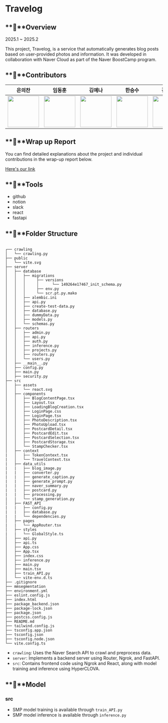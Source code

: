 # Travelog

## **📘**Overview

2025.1 ~ 2025.2

This project, Travelog, is a service that automatically generates blog posts based on user-provided photos and information. It was developed in collaboration with Naver Cloud as part of the Naver BoostCamp program.


## **📘**Contributors

|은의찬|임동훈|김예나|한승수|김동영
|:----:|:----:|:----:|:----:|:----:|
| [<img src="https://github.com/user-attachments/assets/de2fa83d-3076-4f18-bc65-45e34a456b72" alt="" style="width:100px;100px;">](https://github.com/0522chan) <br/> | [<img src="https://github.com/user-attachments/assets/6ba55701-35e6-421f-8ed7-03b054f55a76" alt="" style="width:100px;100px;">](https://github.com/naringles) <br/> | [<img src="https://github.com/user-attachments/assets/109315cf-03ea-46c9-af2d-4145cef1f50f" alt="" style="width:100px;100px;">](https://github.com/yehna2907) <br/> | [<img src="https://github.com/user-attachments/assets/b2e040a7-dca3-4a23-b44f-5de84b76c950" alt="" style="width:100px;100px;">](https://github.com/hanseungsoo13) <br/> | [<img src="https://github.com/user-attachments/assets/d973c9de-7e57-4796-8c48-924269f4d2c9" alt="" style="width:100px;100px;">](https://github.com/kimdyoc13) <br/> | 


## **📘**Wrap up Report
You can find detailed explanations about the project and individual contributions in the wrap-up report below.

[Here's our link]()


## **📰**Tools

- github
- notion
- slack
- react
- fastapi

## **📰**Folder Structure

```

┌── crawling
│   └── crawling.py
├── public
│   └── vite.svg
├── server
│   ├── database
│   │   ├── migrations
│   │   │     ├── versions
│   │   │     │      └── 149264e17467_init_schema.py
│   │   │     ├── env.py
│   │   │     └── scr.pt.py.mako
│   │   ├── alembic.ini
│   │   ├── api.py
│   │   ├── create-test-data.py
│   │   ├── database.py
│   │   ├── dummyData.py
│   │   ├── models.py
│   │   └── schemas.py
│   ├── routers
│   │   ├── admin.py
│   │   ├── api.py
│   │   ├── auth.py
│   │   ├── inference.py
│   │   ├── projects.py
│   │   ├── routers.py
│   │   └── users.py
│   ├── __main__.py
│   ├── config.py
│   ├── main.py
│   ├── security.py
├── src
│   ├── assets  
│   │   └── react.svg
│   ├── components
│   │   ├── BlogContentPage.tsx
│   │   ├── Layout.tsx
│   │   ├── LoadingBlogCreation.tsx
│   │   ├── LoginPage.css
│   │   ├── LoginPage.tsx
│   │   ├── PhotoDescription.tsx
│   │   ├── PhotoUpload.tsx
│   │   ├── PostcardDetail.tsx
│   │   ├── PostcardEdit.tsx
│   │   ├── PostcardSelection.tsx
│   │   ├── PostcardStorage.tsx
│   │   └── StampChecker.tsx
│   ├── context
|   │   ├── TokenContext.tsx
|   │   └── TravelContext.tsx
|   ├── data_utils
|   |   ├── blog_image.py
|   |   ├── converter.py
|   |   ├── generate_caption.py
|   |   ├── generate_prompt.py
|   |   ├── naver_summary.py
|   |   ├── postcard.py
|   |   ├── processing.py
|   |   └── stamp_generation.py
│   ├── FAST_API
|   |   ├── config.py
|   |   ├── database.py
|   |   └── dependencies.py
│   ├── pages
|   |   └── AppRouter.tsx
│   ├── styles
|   |   └── GlobalStyle.ts
│   ├── api.py
│   ├── api.ts
│   ├── App.css
│   ├── App.tsx
│   ├── index.css
│   ├── inference.py
│   ├── main.py
│   ├── main.tsx
│   ├── train_API.py
│   └── vite-env.d.ts
├── .gitignore
├── mmsegmentation
├── environment.yml
├── eslint.config.js
├── index.html
├── package_backend.json
├── package-lock.json
├── package.json
├── postcss.config.js
├── README.md
├── tailwind.config.js
├── tsconfig.app.json
├── tsconfig.json
├── tsconfig.node.json
└── vite.config.ts

```
- `crawling`: Uses the Naver Search API to crawl and preprocess data.
- `server`: Implements a backend server using Router, Ngrok, and FastAPI.
- `src`: Contains frontend code using Ngrok and React, along with model training and inference using HyperCLOVA.


## **📰**Model
### src
- SMP model training is available through `train_API.py`
- SMP model inference is available through `inference.py`






